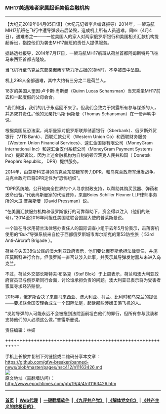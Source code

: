 ### MH17美遇难者家属起诉美俄金融机构
------------------------

<p>
 【大纪元2019年04月05日讯】（大纪元记者李言编译报导）2014年，一架马航MH17航班在飞行中遭导弹袭击后坠毁，造成机上所有人员遇难。周四（4月4日），遇难者之一——一位美国人的家人对两家俄罗斯银行和美国相关汇款机构提起诉讼，指控他们为袭击MH17航班的责任人提供服务。
</p>
<p>
 据路透社报导，2014年7月17日，一架马航MH17航班从荷兰首都阿姆斯特丹飞往马来西亚首都吉隆坡。
</p>
<p>
 当飞机行至乌克兰东部亲俄叛军势力所占据的领地时，不幸被击中坠毁。
</p>
<p>
 机上298人全部遇难，其中大约有三分之二是荷兰人。
</p>
<p>
 18岁的美国人奎因·卢卡斯·尚斯曼（Quinn Lucas Schansman）当天乘坐MH17前去和一起度假的父母会合。
</p>
<p>
 “我们知道，我们的儿子永远回不来了。但我们会致力于揭露所有参与谋杀的人，并追究其责任。”他的父亲托马斯·尚斯曼（Thomas Schansman）在一份声明中说。
</p>
<p>
 根据美国反恐法案，尚斯曼家对俄罗斯联邦储蓄银行（Sberbank）、俄罗斯外贸银行（VTB Bank）、西联汇款公司（Western Union Co）和西联财务服务（Western Union Financial Services）、速汇金国际有限公司（MoneyGram International Inc）和速汇金支付系统公司（MoneyGram Payment Systems Inc）提起诉讼，因为上述金融机构为自封的顿涅茨克人民共和国（
 <span style="font-weight: 400;">
  Donetsk People’s Republic，
 </span>
 DPR）提供服务。
</p>
<p>
 2014年，由莫斯科支持的乌克兰东部叛军势力DPR，和乌克兰政府军爆发战争。乌克兰政府已将DPR定性为“恐怖组织”。
</p>
<p>
 “DPR系统地，公开地向全世界的个人寻求财政支持，以帮助其购买武器、弹药和致命设备。”代表尚斯曼家的代理律师，来自Boies Schiller Flexner LLP律师事务所的大卫·普莱斯曼（David Pressman）说。
</p>
<p>
 “在美国汇款服务机构和俄罗斯银行的可靠帮助下，资金得以注入（他们的账号）。”2014至2016年间担任美国驻联合国副大使的普莱斯曼说。
</p>
<p>
 一个旨在寻求用荷兰法律惩办责任人的国际调查小组于去年5月份表示，击落客机使用的“Buk”导弹系统来自位于西部俄罗斯城市库尔斯克的第53防空旅（
 <span style="font-weight: 400;">
  53rd Anti-Aircraft Brigade
 </span>
 ）。
</p>
<p>
 荷兰与失去38位公民的澳大利亚政府表示，他们要让俄罗斯承担法律责任，并施压莫斯科进行合作。但俄罗斯一直否认涉入此事，并表示其导弹发射器从未进入乌克兰。
</p>
<p>
 不过，荷兰外交部长斯特夫·布洛克（Stef Blok）于上周表示，荷兰和澳大利亚政府官员已与俄罗斯同行会面，讨论谁承担负责的问题。澳大利亚已表示将为受害者家属寻求经济赔偿。
</p>
<p>
 2015年，俄罗斯否决了来自马来西亚、澳大利亚、荷兰、比利时和乌克兰的提议——要求联合国安理会成立一个国际法庭，起诉那些涉嫌击落飞机的人。
</p>
<p>
 “发射导弹的人可能永远不会被拖到法院面前坦白他们的罪行，但所有参与武装和支持他们的人必须这么做。”普雷斯曼说。
</p>
<p>
 责任编辑：林妍
</p>

+++++++++++++++++++++++++++++++++++++++++++++++++++++++++++<br/><br/>
手机上长按并复制下列链接或二维码分享本文章：<br/>
https://github.com/gfw-breaker/banned-news/blob/master/pages/nsc412/n11163426.md <br/>
<a href='https://github.com/gfw-breaker/banned-news/blob/master/pages/nsc412/n11163426.md'><img src='https://github.com/gfw-breaker/banned-news/blob/master/pages/nsc412/n11163426.md.png'/></a> <br/>
原文地址（需翻墙访问）：http://www.epochtimes.com/gb/19/4/4/n11163426.htm


------------------------
#### [首页](https://github.com/gfw-breaker/banned-news/blob/master/README.md) &nbsp;|&nbsp; [Web代理](https://github.com/labour-camp/helloworld) &nbsp;|&nbsp; [一键翻墙软件](https://github.com/gfw-breaker/nogfw/blob/master/README.md) &nbsp;| [《九评共产党》](https://github.com/gfw-breaker/9ping.md/blob/master/README.md#九评之一评共产党是什么) | [《解体党文化》](https://github.com/gfw-breaker/jtdwh.md/blob/master/README.md) | [《共产主义的终极目的》](https://github.com/gfw-breaker/gczydzjmd.md/blob/master/README.md)

